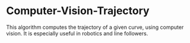 # Computer-Vision-Trajectory
 This algorithm computes the trajectory of a given curve, using computer vision. It is especially useful in robotics and line followers.
